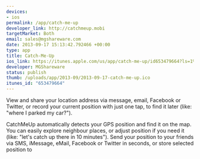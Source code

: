```yaml
--- 
devices: 
- ios
permalink: /app/catch-me-up
developer_link: http://catchmeup.mobi
targetMarket: Both
email: sales@mgshareware.com
date: 2013-09-17 15:13:42.792466 +00:00
type: app
title: Catch-Me-Up
ios_link: https://itunes.apple.com/us/app/catch-me-up/id653479664?ls=1%26mt=8
developer: MGShareware
status: publish
thumb: /uploads/app/2013-09/2013-09-17-catch-me-up.ico
itunes_id: "653479664"
---
```


View and share your location address via message, email, Facebook or Twitter, or record your current position with just one tap, to find it later (like: "where I parked my car?").

CatchMeUp automatically detects your GPS position and find it on the map. You can easily explore neighbour places, or adjust position if you need it (like: "let's catch up there in 10 minutes"). Send your position to your friends via SMS, iMessage, eMail, Facebook or Twitter in seconds, or store selected position to 
